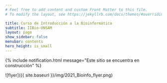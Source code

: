 ```yaml
---
# Feel free to add content and custom Front Matter to this file.
# To modify the layout, see https://jekyllrb.com/docs/themes/#overriding-theme-defaults

title: Curso de Introducción a la Bioinformática
subtitle: IIBio-UNSAM
layout: page
show_sidebar: false
menubar: contents
hero_height: is_small
---
```


{% include notification.html message="Este sitio se encuentra en construcción" %}

![flyer]({{ site.baseurl }}/img/2021_Bioinfo_flyer.png)